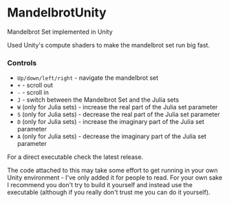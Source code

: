# MandelbrotUnity
Mandelbrot Set implemented in Unity

Used Unity's compute shaders to make the mandelbrot set run big fast.

### Controls

- `Up/down/left/right` - navigate the mandelbrot set  
- `+` - scroll out  
- `-` - scroll in  
- `J` - switch between the Mandelbrot Set and the Julia sets  
- `W` (only for Julia sets) - increase the real part of the Julia set parameter  
- `S` (only for Julia sets) - decrease the real part of the Julia set parameter  
- `D` (only for Julia sets) - increase the imaginary part of the Julia set parameter  
- `A` (only for Julia sets) - decrease the imaginary part of the Julia set parameter  

For a direct executable check the latest release.

The code attached to this may take some effort to get running in your own Unity environment - I've only added it for people to read.
For your own sake I recommend you don't try to build it yourself and instead use the executable (although if you really don't trust me you can do it yourself).

